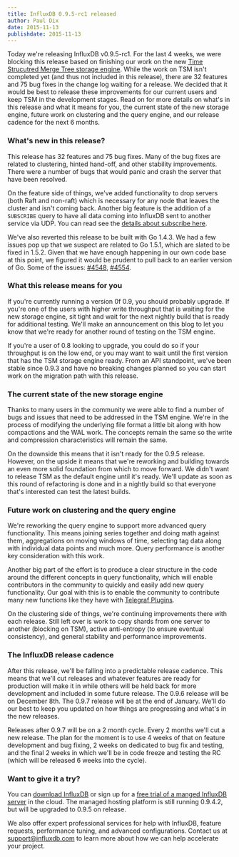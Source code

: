 ```yaml
---
title: InfluxDB 0.9.5-rc1 released 
author: Paul Dix
date: 2015-11-13
publishdate: 2015-11-13
---
```


Today we're releasing InfluxDB v0.9.5-rc1. For the last 4 weeks, we were blocking this release based on finishing our work on the new [Time Strucutred Merge Tree storage engine](/blog/2015/10/07/the_new_influxdb_storage_engine_a_time_structured_merge_tree.html). While the work on TSM isn't completed yet (and thus not included in this release), there are 32 features and 75 bug fixes in the change log waiting for a release. We decided that it would be best to release these improvements for our current users and keep TSM in the development stages. Read on for more details on what's in this release and what it means for you, the current state of the new storage engine, future work on clustering and the query engine, and our release cadence for the next 6 months.

### What's new in this release?

This release has 32 features and 75 bug fixes. Many of the bug fixes are related to clustering, hinted hand-off, and other stability improvements. There were a number of bugs that would panic and crash the server that have been resolved.

On the feature side of things, we've added functionality to drop servers (both Raft and non-raft) which is necessary for any node that leaves the cluster and isn't coming back. Another big feature is the addition of a `SUBSCRIBE` query to have all data coming into InfluxDB sent to another service via UDP. You can read see the [details about subscribe here](https://github.com/influxdb/influxdb/pull/4375).

We've also reverted this release to be built with Go 1.4.3. We had a few issues pop up that we suspect are related to Go 1.5.1, which are slated to be fixed in 1.5.2. Given that we have enough happening in our own code base at this point, we figured it would be prudent to pull back to an earlier version of Go. Some of the issues: [#4548](https://github.com/influxdb/influxdb/issues/4548), [#4554](https://github.com/influxdb/influxdb/issues/4554).

### What this release means for you

If you're currently running a version 0f 0.9, you should probably upgrade. If you're one of the users with higher write throughput that is waiting for the new storage engine, sit tight and wait for the next nightly build that is ready for additional testing. We'll make an announcement on this blog to let you know that we're ready for another round of testing on the TSM engine.

If you're a user of 0.8 looking to upgrade, you could do so if your throughput is on the low end, or you may want to wait until the first version that has the TSM storage engine ready. From an API standpoint, we've been stable since 0.9.3 and have no breaking changes planned so you can start work on the migration path with this release.

### The current state of the new storage engine

Thanks to many users in the community we were able to find a number of bugs and issues that need to be addressed in the TSM engine. We're in the process of modifying the underlying file format a little bit along with how compactions and the WAL work. The concepts remain the same so the write and compression characteristics will remain the same.

On the downside this means that it isn't ready for the 0.9.5 release. However, on the upside it means that we're reworking and building towards an even more solid foundation from which to move forward. We didn't want to release TSM as the default engine until it's ready. We'll update as soon as this round of refactoring is done and in a nightly build so that everyone that's interested can test the latest builds.

### Future work on clustering and the query engine

We're reworking the query engine to support more advanced query functionality. This means joining series together and doing math against them, aggregations on moving windows of time, selecting tag data along with individual data points and much more. Query performance is another key consideration with this work.

Another big part of the effort is to produce a clear structure in the code around the different concepts in query functionality, which will enable contributors in the community to quickly and easily add new query functionality. Our goal with this is to enable the community to contribute many new functions like they have with [Telegraf Plugins](https://github.com/influxdb/telegraf/blob/master/CONTRIBUTING.md).

On the clustering side of things, we're continuing improvements there with each release. Still left over is work to copy shards from one server to another (blocking on TSM), active anti-entropy (to ensure eventual consistency), and general stability and performance improvements.

### The InfluxDB release cadence

After this release, we'll be falling into a predictable release cadence. This means that we'll cut releases and whatever features are ready for production will make it in while others will be held back for more development and included in some future release. The 0.9.6 release will be on December 8th. The 0.9.7 release will be at the end of January. We'll do our best to keep you updated on how things are progressing and what's in the new releases.

Releases after 0.9.7 will be on a 2 month cycle. Every 2 months we'll cut a new release. The plan for the moment is to use 4 weeks of that on feature development and bug fixing, 2 weeks on dedicated to bug fix and testing, and the final 2 weeks in which we'll be in code freeze and testing the RC (which will be released 6 weeks into the cycle).

### Want to give it a try?

You can <a href="https://influxdb.com/download/" target="_">download InfluxDB</a> or sign up for a <a href="https://customers.influxdb.com/" target="_">free trial of a manged InfluxDB server</a> in the cloud. The managed hosting platform is still running 0.9.4.2, but will be upgraded to 0.9.5 on release.

We also offer expert professional services for help with InfluxDB, feature requests, performance tuning, and advanced configurations. Contact us at [support@influxdb.com](mailto:support@influxdb.com) to learn more about how we can help accelerate your project.
